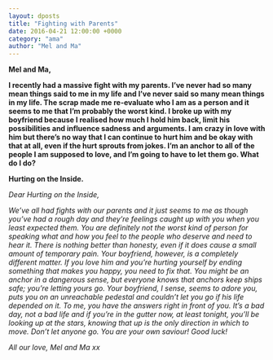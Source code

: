 ```yaml
---
layout: dposts
title: "Fighting with Parents"
date: 2016-04-21 12:00:00 +0000
category: "ama"
author: "Mel and Ma"
---
```

**Mel and Ma,** 

**I recently had a massive fight with my parents. I’ve never had so many mean things said to me in my life and I’ve never said so many mean things in my life. The scrap made me re-evaluate who I am as a person and it seems to me that I’m probably the worst kind. I broke up with my boyfriend because I realised how much I hold him back, limit his possibilities and influence sadness and arguments. I am crazy in love with him but there’s no way that I can continue to hurt him and be okay with that at all, even if the hurt sprouts from jokes. I’m an anchor to all of the people I am supposed to love, and I’m going to have to let them go. What do I do?** 

**Hurting on the Inside.** 

*Dear Hurting on the Inside,* 

*We’ve all had fights with our parents and it just seems to me as though you’ve had a rough day and they’re feelings caught up with you when you least expected them. You are definitely not the worst kind of person for speaking what and how you feel to the people who deserve and need to hear it. There is nothing better than honesty, even if it does cause a small amount of temporary pain. Your boyfriend, however, is a completely different matter. If you love him and you’re hurting yourself by ending something that makes you happy, you need to fix that. You might be an anchor in a dangerous sense, but everyone knows that anchors keep ships safe; you’re letting yours go. Your boyfriend, I sense, seems to adore you, puts you on an unreachable pedestal and couldn’t let you go if his life depended on it. To me, you have the answers right in front of you. It’s a bad day, not a bad life and if you’re in the gutter now, at least tonight, you’ll be looking up at the stars, knowing that up is the only direction in which to move. Don’t let anyone go. You are your own saviour! Good luck!* 

*All our love, Mel and Ma xx*

